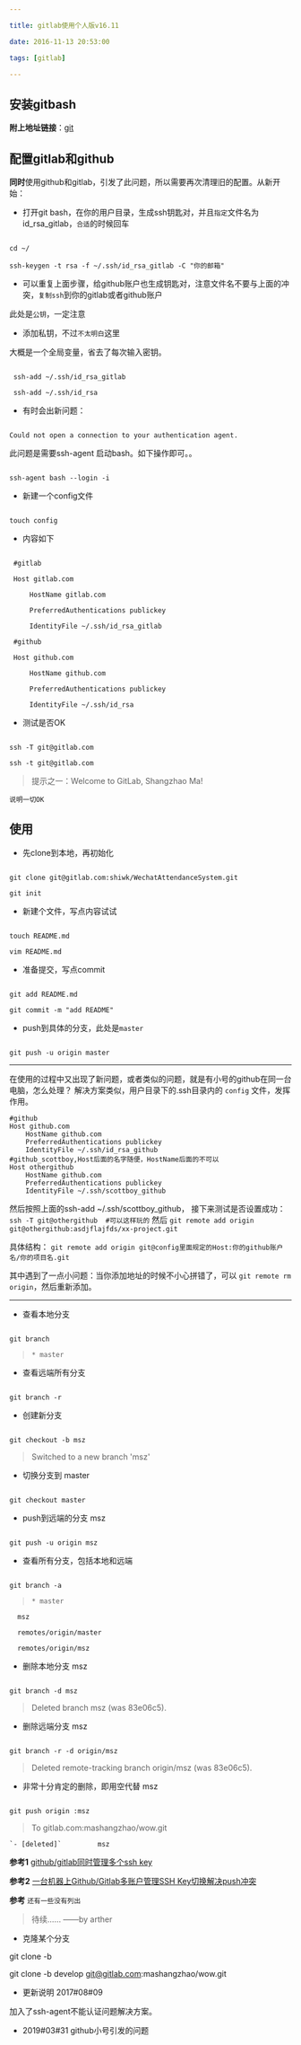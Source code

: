 ```yaml
---

title: gitlab使用个人版v16.11

date: 2016-11-13 20:53:00

tags: [gitlab]

---
```




## 安装gitbash

**附上地址链接**：[git](https://git-scm.com/downloads)

<!-- more -->

## 配置gitlab和github



**同时**使用github和gitlab，引发了此问题，所以需要再次清理旧的配置。从新开始：

    

   * 打开git bash，在你的用户目录，生成ssh钥匙对，并且`指定`文件名为id_rsa_gitlab，`合适`的时候回车

   ```

   cd ~/

   ssh-keygen -t rsa -f ~/.ssh/id_rsa_gitlab -C "你的邮箱"

   ```

   * 可以重复上面步骤，给github账户也生成钥匙对，注意文件名不要与上面的冲突，`复制ssh`到你的gitlab或者github账户

   此处是`公钥`，一定注意

   * 添加私钥，不过`不太明白`这里

   大概是一个全局变量，省去了每次输入密钥。

   ```

    ssh-add ~/.ssh/id_rsa_gitlab

    ssh-add ~/.ssh/id_rsa

   ```

  * 有时会出新问题：

  ```

  Could not open a connection to your authentication agent.

  ```

  此问题是需要ssh-agent 启动bash。如下操作即可。。

  ```

  ssh-agent bash --login -i

  ```

   * 新建一个config文件

```

touch config

```

   * 内容如下

   ```

    #gitlab

    Host gitlab.com

        HostName gitlab.com

        PreferredAuthentications publickey

        IdentityFile ~/.ssh/id_rsa_gitlab

    #github

    Host github.com

        HostName github.com

        PreferredAuthentications publickey

        IdentityFile ~/.ssh/id_rsa

   ```

   * 测试是否OK

   ```

   ssh -T git@gitlab.com

   ssh -t git@gitlab.com

   ```

 > 提示之一：Welcome to GitLab, Shangzhao Ma!



`说明一切OK`



## 使用

* 先clone到本地，再初始化

```

git clone git@gitlab.com:shiwk/WechatAttendanceSystem.git

git init

```

* 新建个文件，写点内容试试

```

touch README.md

vim README.md

```

* 准备提交，写点commit

```

git add README.md

git commit -m "add README"

```

* push到具体的分支，此处是`master`

```

git push -u origin master

```


- - - -
在使用的过程中又出现了新问题，或者类似的问题，就是有小号的github在同一台电脑，怎么处理？
解决方案类似，用户目录下的.ssh目录内的 `config` 文件，发挥作用。
```
#github
Host github.com
	HostName github.com
	PreferredAuthentications publickey
	IdentityFile ~/.ssh/id_rsa_github
#github_scottboy,Host后面的名字随便，HostName后面的不可以
Host othergithub
	HostName github.com
	PreferredAuthentications publickey
	IdentityFile ~/.ssh/scottboy_github
```
然后按照上面的ssh-add ~/.ssh/scottboy_github，
接下来测试是否设置成功： ``` ssh -T git@othergithub  #可以这样玩的 ```
然后
```git remote add origin git@othergithub:asdjflajfds/xx-project.git ```

具体结构：
```git remote add origin git@config里面规定的Host:你的github账户名/你的项目名.git```

其中遇到了一点小问题：当你添加地址的时候不小心拼错了，可以
```git remote rm origin```，然后重新添加。
- - - -



* 查看本地分支

```

git branch

```

> `* master`



* 查看远端所有分支

```

git branch -r

```

* 创建新分支

```

git checkout -b msz

```

> Switched to a new branch 'msz'



* 切换分支到 master

```

git checkout master

```

* push到远端的分支 msz

```

git push -u origin msz

```

* 查看所有分支，包括本地和远端

```

git branch -a

```

> `* master` 

      msz

      remotes/origin/master

      remotes/origin/msz



* 删除本地分支 msz

```

git branch -d msz

```

> Deleted branch msz (was 83e06c5).



* 删除远端分支 msz

```

git branch -r -d origin/msz

```

>    Deleted remote-tracking branch origin/msz (was 83e06c5).



* 非常十分肯定的删除，即用空代替 msz

```

git push origin :msz

```

> To gitlab.com:mashangzhao/wow.git

    `- [deleted]`         msz



**参考1** [github/gitlab同时管理多个ssh key](http://xuyuan923.github.io/2014/11/04/github-gitlab-ssh/)

**参考2** [一台机器上Github/Gitlab多账户管理SSH Key切换解决push冲突](http://www.ixirong.com/2015/07/29/how-to-use-github-gitlab-together/)

**参考** `还有一些没有列出`



> 待续…… ——by arther



* 克隆某个分支

git clone -b <branch name > <repo name>

git clone -b develop git@gitlab.com:mashangzhao/wow.git



* 更新说明 2017#08#09

 加入了ssh-agent不能认证问题解决方案。
* 2019#03#31
 github小号引发的问题


